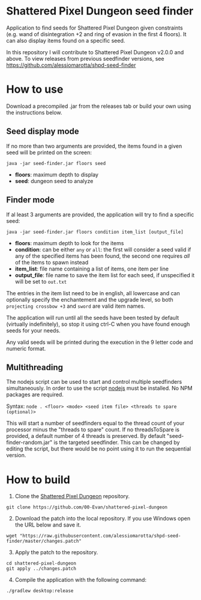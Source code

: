 # Shattered Pixel Dungeon seed finder

Application to find seeds for Shattered Pixel Dungeon given constraints (e.g. wand of disintegration +2 and ring of evasion in the first 4 floors).
It can also display items found on a specific seed.

In this repository I will contribute to Shattered Pixel Dungeon v2.0.0 and above. To view releases from previous seedfinder versions, see https://github.com/alessiomarotta/shpd-seed-finder

# How to use

Download a precompiled .jar from the releases tab or build your own using the instructions below.

## Seed display mode

If no more than two arguments are provided, the items found in a given seed will be printed on the screen:

```
java -jar seed-finder.jar floors seed
```

- **floors**: maximum depth to display
- **seed**: dungeon seed to analyze

## Finder mode

If al least 3 arguments are provided, the application will try to find a specific seed:

```
java -jar seed-finder.jar floors condition item_list [output_file]
```

- **floors**: maximum depth to look for the items
- **condition**: can be either `any` or `all`: the first will consider a seed valid if any of the specified items has been found, the second one requires _all_ of the items to spawn instead
- **item_list**: file name containing a list of items, one item per line
- **output_file**: file name to save the item list for each seed, if unspecified it will be set to `out.txt`

The entries in the item list need to be in english, all lowercase and can optionally specify the enchantement and the upgrade level, so both `projecting crossbow +3` and `sword` are valid item names.

The application will run until all the seeds have been tested by default (virtually indefinitely), so stop it using ctrl-C when you have found enough seeds for your needs.

Any valid seeds will be printed during the execution in the 9 letter code and numeric format.

## Multithreading

The nodejs script can be used to start and control multiple seedfinders simultaneously. In order to use the script [nodejs](https://nodejs.org/en) must be installed. No NPM packages are required.

Syntax: ` node . <floor> <mode> <seed item file> <threads to spare (optional)> `

This will start a number of seedfinders equal to the thread count of your processor minus the "threads to spare" count. If no threadsToSpare is provided, a default number of 4 threads is preserved.
By default "seed-finder-random.jar" is the targeted seedfinder. This can be changed by editing the script, but there would be no point using it to run the sequential version.

# How to build

1. Clone the [Shattered Pixel Dungeon](https://github.com/00-Evan/shattered-pixel-dungeon) repository.

```
git clone https://github.com/00-Evan/shattered-pixel-dungeon
```

2. Download the patch into the local repository. If you use Windows open the URL below and save it.

```
wget "https://raw.githubusercontent.com/alessiomarotta/shpd-seed-finder/master/changes.patch"
```

3. Apply the patch to the repository.

```
cd shattered-pixel-dungeon
git apply ../changes.patch
```

4. Compile the application with the following command:

```
./gradlew desktop:release
```
